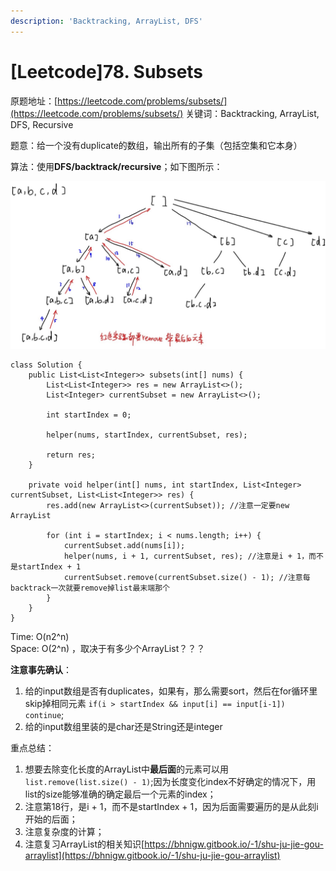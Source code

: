 ```yaml
---
description: 'Backtracking, ArrayList, DFS'
---
```


# \[Leetcode\]78. Subsets

原题地址：[https://leetcode.com/problems/subsets/](https://leetcode.com/problems/subsets/) 关键词：Backtracking, ArrayList, DFS, Recursive

题意：给一个没有duplicate的数组，输出所有的子集（包括空集和它本身）

算法：使用**DFS/backtrack/recursive**；如下图所示：

![](.gitbook/assets/picture1.jpg)



```text
class Solution {
    public List<List<Integer>> subsets(int[] nums) {
        List<List<Integer>> res = new ArrayList<>();
        List<Integer> currentSubset = new ArrayList<>();
        
        int startIndex = 0;
        
        helper(nums, startIndex, currentSubset, res);
        
        return res;
    }
    
    private void helper(int[] nums, int startIndex, List<Integer> currentSubset, List<List<Integer>> res) {
        res.add(new ArrayList<>(currentSubset)); //注意一定要new ArrayList
        
        for (int i = startIndex; i < nums.length; i++) {
            currentSubset.add(nums[i]);
            helper(nums, i + 1, currentSubset, res); //注意是i + 1，而不是startIndex + 1
            currentSubset.remove(currentSubset.size() - 1); //注意每backtrack一次就要remove掉list最末端那个
        }
    }
}
```

Time: O\(n2^n\)   
Space: O\(2^n\) ，取决于有多少个ArrayList？？？



**注意事先确认**：  
1. 给的input数组是否有duplicates，如果有，那么需要sort，然后在for循环里skip掉相同元素 `if(i > startIndex && input[i] == input[i-1]) continue`;  
2. 给的input数组里装的是char还是String还是integer



重点总结：  
1. 想要去除变化长度的ArrayList中**最后面**的元素可以用`list.remove(list.size() - 1)`;因为长度变化index不好确定的情况下，用list的size能够准确的确定最后一个元素的index；  
2. 注意第18行，是i + 1，而不是startIndex + 1，因为后面需要遍历的是从此刻i开始的后面；  
3. 注意复杂度的计算；  
4. 注意复习ArrayList的相关知识[https://bhnigw.gitbook.io/-1/shu-ju-jie-gou-arraylist](https://bhnigw.gitbook.io/-1/shu-ju-jie-gou-arraylist)







  




